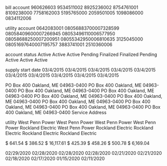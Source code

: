 bill account
960626603
9534511002
8925236002
8754761001
8109238000
7758162003
5195765000
2059501005
1098086000
0834112006

utility account
0642083001
08056883700007328599
08058409600007266945
08053496110006577950
08058688250007200951
08055342950006810635
3125045000
08051697640007195757
3883741001
2510360006

account status
Active
Active
Active
Pending
Finalized
Finalized
Pending
Active
Active
Active

supply start date
03/4/2015
03/4/2015
03/4/2015
03/4/2015
03/4/2015
03/4/2015
03/4/2015
03/4/2015
03/4/2015
03/4/2015

PO Box 400
Oakland, ME 04963-0400
PO Box 400
Oakland, ME 04963-0400
PO Box 400
Oakland, ME 04963-0400
PO Box 400
Oakland, ME 04963-0400
PO Box 400
Oakland, ME 04963-0400
PO Box 400
Oakland, ME 04963-0400
PO Box 400
Oakland, ME 04963-0400
PO Box 400
Oakland, ME 04963-0400
PO Box 400
Oakland, ME 04963-0400
PO Box 400
Oakland, ME 04963-0400
Service Address

utility
West Penn 
Power
West Penn 
Power
West Penn 
Power
West Penn 
Power
Rockland 
Electric
West Penn 
Power
Rockland
Electric
Rockland 
Electric
Rockland 
Electric
Rockland 
Electric

$ 641.54
$ 386.52
$ 16,117.61
$ 425.39
$ 458.26
$ 500.78
$ 6,169.04

02/29/2020
02/28/2020
02/28/2020
02/28/2020
02/21/2020
02/21/2020
02/18/2020
02/17/2020
01/15/2020
02/11/2020